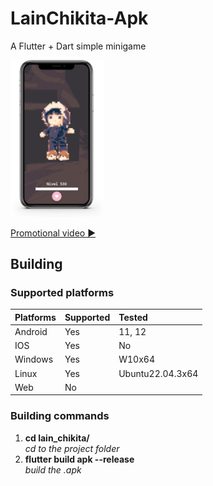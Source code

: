 # LainChikita-Apk  

A Flutter + Dart simple minigame  

<img src="/demo/demo_smart_phone_view.png" width="150">  

[Promotional video ▶](https://www.youtube.com/watch?v=AjTnw3ZtlUE)  

## Building

### Supported platforms  

| Platforms | Supported | Tested |
| :--- | :--- | :--- |
| Android | Yes | 11, 12 |
| IOS | Yes | No |
| Windows | Yes | W10x64 |
| Linux | Yes | Ubuntu22.04.3x64 |
| Web | No | | No |

### Building commands  

1. **cd lain_chikita/**  
     *cd to the project folder*
3. **flutter build apk --release**  
     *build the .apk*

